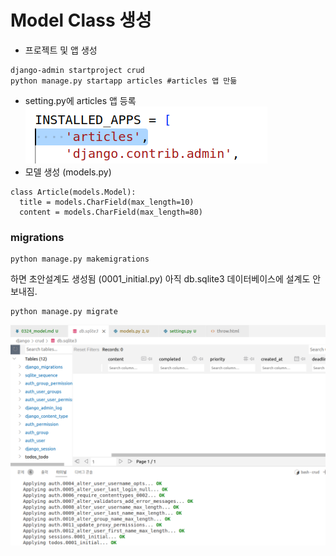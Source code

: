 # Model Class 생성

- 프로젝트 및 앱 생성
```
django-admin startproject crud
python manage.py startapp articles #articles 앱 만듦
```
- setting.py에 articles 앱 등록  
![setting](settings.png)
- 모델 생성 (models.py)
```
class Article(models.Model):
  title = models.CharField(max_length=10)
  content = models.CharField(max_length=80)
```
### migrations
```
python manage.py makemigrations
```
하면 초안설계도 생성됨 (0001_initial.py)
아직 db.sqlite3 데이터베이스에 설계도 안보내짐.
```
python manage.py migrate
```
![migrate](./migrate.png)